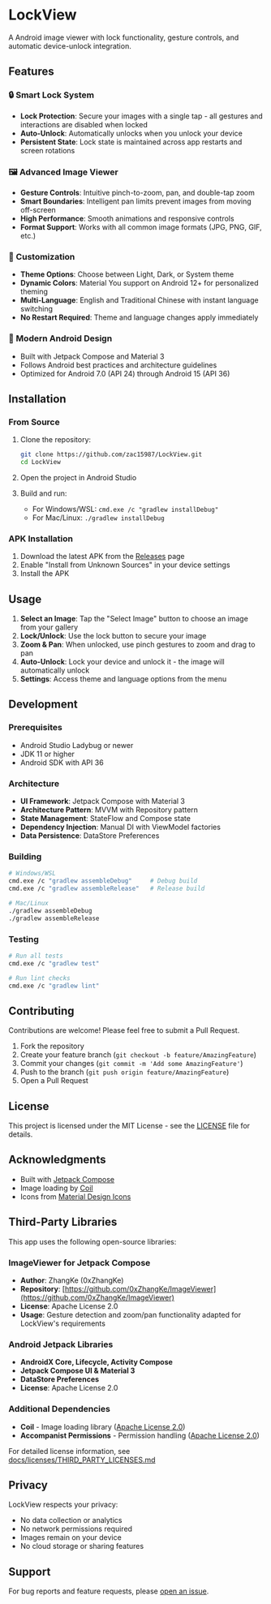 # LockView

A Android image viewer with lock functionality, gesture controls, and automatic device-unlock integration.

## Features

### 🔒 Smart Lock System
- **Lock Protection**: Secure your images with a single tap - all gestures and interactions are disabled when locked
- **Auto-Unlock**: Automatically unlocks when you unlock your device
- **Persistent State**: Lock state is maintained across app restarts and screen rotations

### 🖼️ Advanced Image Viewer
- **Gesture Controls**: Intuitive pinch-to-zoom, pan, and double-tap zoom
- **Smart Boundaries**: Intelligent pan limits prevent images from moving off-screen
- **High Performance**: Smooth animations and responsive controls
- **Format Support**: Works with all common image formats (JPG, PNG, GIF, etc.)

### 🎨 Customization
- **Theme Options**: Choose between Light, Dark, or System theme
- **Dynamic Colors**: Material You support on Android 12+ for personalized theming
- **Multi-Language**: English and Traditional Chinese with instant language switching
- **No Restart Required**: Theme and language changes apply immediately

### 📱 Modern Android Design
- Built with Jetpack Compose and Material 3
- Follows Android best practices and architecture guidelines
- Optimized for Android 7.0 (API 24) through Android 15 (API 36)

## Installation

### From Source
1. Clone the repository:
   ```bash
   git clone https://github.com/zac15987/LockView.git
   cd LockView
   ```

2. Open the project in Android Studio

3. Build and run:
   - For Windows/WSL: `cmd.exe /c "gradlew installDebug"`
   - For Mac/Linux: `./gradlew installDebug`

### APK Installation
1. Download the latest APK from the [Releases](https://github.com/zac15987/LockView/releases) page
2. Enable "Install from Unknown Sources" in your device settings
3. Install the APK

## Usage

1. **Select an Image**: Tap the "Select Image" button to choose an image from your gallery
2. **Lock/Unlock**: Use the lock button to secure your image
3. **Zoom & Pan**: When unlocked, use pinch gestures to zoom and drag to pan
4. **Auto-Unlock**: Lock your device and unlock it - the image will automatically unlock
5. **Settings**: Access theme and language options from the menu

## Development

### Prerequisites
- Android Studio Ladybug or newer
- JDK 11 or higher
- Android SDK with API 36

### Architecture
- **UI Framework**: Jetpack Compose with Material 3
- **Architecture Pattern**: MVVM with Repository pattern
- **State Management**: StateFlow and Compose state
- **Dependency Injection**: Manual DI with ViewModel factories
- **Data Persistence**: DataStore Preferences

### Building
```bash
# Windows/WSL
cmd.exe /c "gradlew assembleDebug"     # Debug build
cmd.exe /c "gradlew assembleRelease"   # Release build

# Mac/Linux
./gradlew assembleDebug
./gradlew assembleRelease
```

### Testing
```bash
# Run all tests
cmd.exe /c "gradlew test"

# Run lint checks
cmd.exe /c "gradlew lint"
```

## Contributing

Contributions are welcome! Please feel free to submit a Pull Request.

1. Fork the repository
2. Create your feature branch (`git checkout -b feature/AmazingFeature`)
3. Commit your changes (`git commit -m 'Add some AmazingFeature'`)
4. Push to the branch (`git push origin feature/AmazingFeature`)
5. Open a Pull Request

## License

This project is licensed under the MIT License - see the [LICENSE](LICENSE) file for details.

## Acknowledgments

- Built with [Jetpack Compose](https://developer.android.com/jetpack/compose)
- Image loading by [Coil](https://coil-kt.github.io/coil/)
- Icons from [Material Design Icons](https://material.io/resources/icons/)

## Third-Party Libraries

This app uses the following open-source libraries:

### ImageViewer for Jetpack Compose
- **Author**: ZhangKe (0xZhangKe)
- **Repository**: [https://github.com/0xZhangKe/ImageViewer](https://github.com/0xZhangKe/ImageViewer)
- **License**: Apache License 2.0
- **Usage**: Gesture detection and zoom/pan functionality adapted for LockView's requirements

### Android Jetpack Libraries
- **AndroidX Core, Lifecycle, Activity Compose**
- **Jetpack Compose UI & Material 3**
- **DataStore Preferences**
- **License**: Apache License 2.0

### Additional Dependencies
- **Coil** - Image loading library ([Apache License 2.0](https://github.com/coil-kt/coil/blob/main/LICENSE.txt))
- **Accompanist Permissions** - Permission handling ([Apache License 2.0](https://github.com/google/accompanist/blob/main/LICENSE))

For detailed license information, see [docs/licenses/THIRD_PARTY_LICENSES.md](docs/licenses/THIRD_PARTY_LICENSES.md)

## Privacy

LockView respects your privacy:
- No data collection or analytics
- No network permissions required
- Images remain on your device
- No cloud storage or sharing features

## Support

For bug reports and feature requests, please [open an issue](https://github.com/zac15987/LockView/issues).